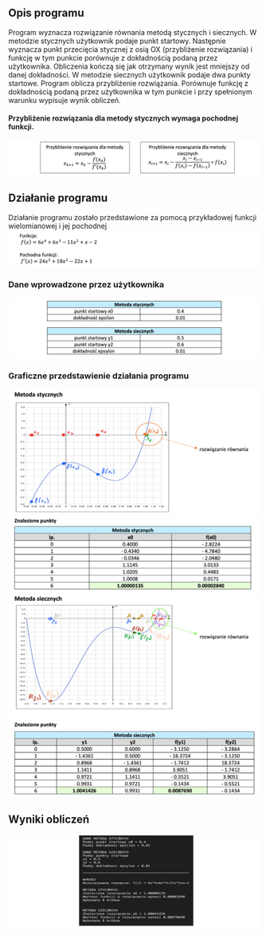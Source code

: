 ## Opis programu

Program wyznacza rozwiązanie równania metodą stycznych i siecznych. W metodzie stycznych użytkownik podaje punkt startowy. Następnie wyznacza punkt przecięcia stycznej z osią OX (przybliżenie rozwiązania) i funkcję w tym punkcie porównuje z dokładnością podaną przez użytkownika. Obliczenia kończą się jak otrzymany wynik jest mniejszy od danej dokładności. W metodzie siecznych użytkownik podaje dwa punkty startowe. Program oblicza przybliżenie rozwiązania. Porównuje funkcję z dokładnością podaną przez użytkownika w tym punkcie i przy spełnionym warunku wypisuje wynik obliczeń.


#### Przybliżenie rozwiązania dla metody stycznych wymaga pochodnej funkcji.
![secant](resources/1.jpg)

## Działanie programu

Działanie programu zostało przedstawione za pomocą przykładowej funkcji wielomianowej i jej pochodnej
![secant](resources/2.jpg)

### Dane wprowadzone przez użytkownika
![secant](resources/3.jpg)


### Graficzne przedstawienie działania programu

![secant](resources/5.jpg)
![secant](resources/6.jpg)
![secant](resources/7.jpg)
![secant](resources/8.jpg)


## Wyniki obliczeń

![wynik](resources/4.jpg)


